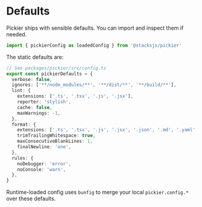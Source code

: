 # Defaults

Pickier ships with sensible defaults. You can import and inspect them if needed.

```ts
import { pickierConfig as loadedConfig } from '@stacksjs/pickier'
```

The static defaults are:

```ts
// See packages/pickier/src/config.ts
export const pickierDefaults = {
  verbose: false,
  ignores: ['**/node_modules/**', '**/dist/**', '**/build/**'],
  lint: {
    extensions: ['.ts', '.tsx', '.js', '.jsx'],
    reporter: 'stylish',
    cache: false,
    maxWarnings: -1,
  },
  format: {
    extensions: ['.ts', '.tsx', '.js', '.jsx', '.json', '.md', '.yaml', '.yml'],
    trimTrailingWhitespace: true,
    maxConsecutiveBlankLines: 1,
    finalNewline: 'one',
  },
  rules: {
    noDebugger: 'error',
    noConsole: 'warn',
  },
}
```

Runtime-loaded config uses `bunfig` to merge your local `pickier.config.*` over these defaults.
